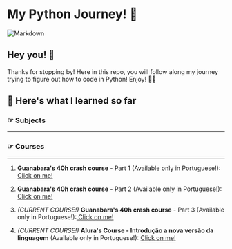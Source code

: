 # **My Python Journey!** 🐍

![Markdown](https://media.giphy.com/media/gG9fVWJdN41NeiHhzk/giphy.gif)

## Hey you! 👋

Thanks for stopping by!
Here in this repo, you will follow along my journey trying to figure out how to code in Python! Enjoy! 🐍🐍

## **🐍 Here's what I learned so far**

### ☞ Subjects
***

### ☞ Courses
***

1. **Guanabara's 40h crash course** - Part 1 (Available only in Portuguese!):[ Click on me!](https://www.cursoemvideo.com/course/python-3-mundo-1/)

2. **Guanabara's 40h crash course** - Part 2 (Available only in Portuguese!):[ Click on me!](https://www.cursoemvideo.com/course/python-3-mundo-2/)

3. _(CURRENT COURSE!)_ **Guanabara's 40h crash course** - Part 3 (Available only in Portuguese!):[ Click on me!](https://www.cursoemvideo.com/course/python-3-mundo-3/)

4. _(CURRENT COURSE!)_ **Alura's Course - Introdução a nova versão da linguagem** (Available only in Portuguese!): [ Click on me!](https://cursos.alura.com.br/course/python-3-introducao-a-nova-versao-da-linguagem)

